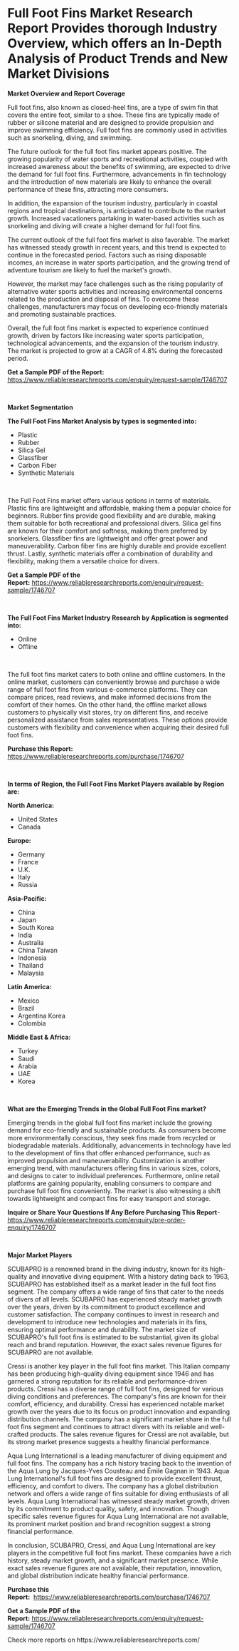 <p><h1>Full Foot Fins Market Research Report Provides thorough Industry Overview, which offers an In-Depth Analysis of Product Trends and New Market Divisions</h1></p><p><strong>Market Overview and Report Coverage</strong></p>
<p><p>Full foot fins, also known as closed-heel fins, are a type of swim fin that covers the entire foot, similar to a shoe. These fins are typically made of rubber or silicone material and are designed to provide propulsion and improve swimming efficiency. Full foot fins are commonly used in activities such as snorkeling, diving, and swimming.</p><p>The future outlook for the full foot fins market appears positive. The growing popularity of water sports and recreational activities, coupled with increased awareness about the benefits of swimming, are expected to drive the demand for full foot fins. Furthermore, advancements in fin technology and the introduction of new materials are likely to enhance the overall performance of these fins, attracting more consumers.</p><p>In addition, the expansion of the tourism industry, particularly in coastal regions and tropical destinations, is anticipated to contribute to the market growth. Increased vacationers partaking in water-based activities such as snorkeling and diving will create a higher demand for full foot fins.</p><p>The current outlook of the full foot fins market is also favorable. The market has witnessed steady growth in recent years, and this trend is expected to continue in the forecasted period. Factors such as rising disposable incomes, an increase in water sports participation, and the growing trend of adventure tourism are likely to fuel the market's growth.</p><p>However, the market may face challenges such as the rising popularity of alternative water sports activities and increasing environmental concerns related to the production and disposal of fins. To overcome these challenges, manufacturers may focus on developing eco-friendly materials and promoting sustainable practices.</p><p>Overall, the full foot fins market is expected to experience continued growth, driven by factors like increasing water sports participation, technological advancements, and the expansion of the tourism industry. The market is projected to grow at a CAGR of 4.8% during the forecasted period.</p></p>
<p><strong>Get a Sample PDF of the Report:</strong> <a href="https://www.reliableresearchreports.com/enquiry/request-sample/1746707">https://www.reliableresearchreports.com/enquiry/request-sample/1746707</a></p>
<p>&nbsp;</p>
<p><strong>Market Segmentation</strong></p>
<p><strong>The Full Foot Fins Market Analysis by types is segmented into:</strong></p>
<p><ul><li>Plastic</li><li>Rubber</li><li>Silica Gel</li><li>Glassfiber</li><li>Carbon Fiber</li><li>Synthetic Materials</li></ul></p>
<p>&nbsp;</p>
<p><p>The Full Foot Fins market offers various options in terms of materials. Plastic fins are lightweight and affordable, making them a popular choice for beginners. Rubber fins provide good flexibility and are durable, making them suitable for both recreational and professional divers. Silica gel fins are known for their comfort and softness, making them preferred by snorkelers. Glassfiber fins are lightweight and offer great power and maneuverability. Carbon fiber fins are highly durable and provide excellent thrust. Lastly, synthetic materials offer a combination of durability and flexibility, making them a versatile choice for divers.</p></p>
<p><strong>Get a Sample PDF of the Report:</strong>&nbsp;<a href="https://www.reliableresearchreports.com/enquiry/request-sample/1746707">https://www.reliableresearchreports.com/enquiry/request-sample/1746707</a></p>
<p>&nbsp;</p>
<p><strong>The Full Foot Fins Market Industry Research by Application is segmented into:</strong></p>
<p><ul><li>Online</li><li>Offline</li></ul></p>
<p>&nbsp;</p>
<p><p>The full foot fins market caters to both online and offline customers. In the online market, customers can conveniently browse and purchase a wide range of full foot fins from various e-commerce platforms. They can compare prices, read reviews, and make informed decisions from the comfort of their homes. On the other hand, the offline market allows customers to physically visit stores, try on different fins, and receive personalized assistance from sales representatives. These options provide customers with flexibility and convenience when acquiring their desired full foot fins.</p></p>
<p><strong>Purchase this Report:</strong>&nbsp; <a href="https://www.reliableresearchreports.com/purchase/1746707">https://www.reliableresearchreports.com/purchase/1746707</a></p>
<p>&nbsp;</p>
<p><strong>In terms of Region, the Full Foot Fins Market Players available by Region are:</strong></p>
<p>
    <p> <strong> North America: </strong>
        <ul>
            <li>United States</li>
            <li>Canada</li>
        </ul>
        </p> 
    <p> <strong> Europe: </strong>
        <ul>
            <li>Germany</li>
            <li>France</li>
            <li>U.K.</li>
            <li>Italy</li>
            <li>Russia</li>
        </ul>
        </p> 
    <p> <strong> Asia-Pacific: </strong>
        <ul>
            <li>China</li>
            <li>Japan</li>
            <li>South Korea</li>
            <li>India</li>
            <li>Australia</li>
            <li>China Taiwan</li>
            <li>Indonesia</li>
            <li>Thailand</li>
            <li>Malaysia</li>
        </ul>
        </p> 
    <p> <strong> Latin America: </strong>
        <ul>
            <li>Mexico</li>
            <li>Brazil</li>
            <li>Argentina Korea</li>
            <li>Colombia</li>
        </ul>
        </p> 
    <p> <strong> Middle East & Africa: </strong>
        <ul>
            <li>Turkey</li>
            <li>Saudi</li>
            <li>Arabia</li>
            <li>UAE</li>
            <li>Korea</li>
        </ul>
    </p>
    </p>
<p>&nbsp;</p>
<p><strong>What are the Emerging Trends in the Global Full Foot Fins market?</strong></p>
<p><p>Emerging trends in the global full foot fins market include the growing demand for eco-friendly and sustainable products. As consumers become more environmentally conscious, they seek fins made from recycled or biodegradable materials. Additionally, advancements in technology have led to the development of fins that offer enhanced performance, such as improved propulsion and maneuverability. Customization is another emerging trend, with manufacturers offering fins in various sizes, colors, and designs to cater to individual preferences. Furthermore, online retail platforms are gaining popularity, enabling consumers to compare and purchase full foot fins conveniently. The market is also witnessing a shift towards lightweight and compact fins for easy transport and storage.</p></p>
<p><strong>Inquire or Share Your Questions If Any Before Purchasing This Report</strong>- <a href="https://www.reliableresearchreports.com/enquiry/pre-order-enquiry/1746707">https://www.reliableresearchreports.com/enquiry/pre-order-enquiry/1746707</a></p>
<p>&nbsp;</p>
<p><strong>Major Market Players</strong></p>
<p><p>SCUBAPRO is a renowned brand in the diving industry, known for its high-quality and innovative diving equipment. With a history dating back to 1963, SCUBAPRO has established itself as a market leader in the full foot fins segment. The company offers a wide range of fins that cater to the needs of divers of all levels. SCUBAPRO has experienced steady market growth over the years, driven by its commitment to product excellence and customer satisfaction. The company continues to invest in research and development to introduce new technologies and materials in its fins, ensuring optimal performance and durability. The market size of SCUBAPRO's full foot fins is estimated to be substantial, given its global reach and brand reputation. However, the exact sales revenue figures for SCUBAPRO are not available.</p><p>Cressi is another key player in the full foot fins market. This Italian company has been producing high-quality diving equipment since 1946 and has garnered a strong reputation for its reliable and performance-driven products. Cressi has a diverse range of full foot fins, designed for various diving conditions and preferences. The company's fins are known for their comfort, efficiency, and durability. Cressi has experienced notable market growth over the years due to its focus on product innovation and expanding distribution channels. The company has a significant market share in the full foot fins segment and continues to attract divers with its reliable and well-crafted products. The sales revenue figures for Cressi are not available, but its strong market presence suggests a healthy financial performance.</p><p>Aqua Lung International is a leading manufacturer of diving equipment and full foot fins. The company has a rich history tracing back to the invention of the Aqua Lung by Jacques-Yves Cousteau and Émile Gagnan in 1943. Aqua Lung International's full foot fins are designed to provide excellent thrust, efficiency, and comfort to divers. The company has a global distribution network and offers a wide range of fins suitable for diving enthusiasts of all levels. Aqua Lung International has witnessed steady market growth, driven by its commitment to product quality, safety, and innovation. Though specific sales revenue figures for Aqua Lung International are not available, its prominent market position and brand recognition suggest a strong financial performance.</p><p>In conclusion, SCUBAPRO, Cressi, and Aqua Lung International are key players in the competitive full foot fins market. These companies have a rich history, steady market growth, and a significant market presence. While exact sales revenue figures are not available, their reputation, innovation, and global distribution indicate healthy financial performance.</p></p>
<p><strong>Purchase this Report:</strong>&nbsp;&nbsp;<a href="https://www.reliableresearchreports.com/purchase/1746707">https://www.reliableresearchreports.com/purchase/1746707</a></p>
<p></p>
<p><strong>Get a Sample PDF of the Report:</strong>&nbsp;<a href="https://www.reliableresearchreports.com/enquiry/request-sample/1746707">https://www.reliableresearchreports.com/enquiry/request-sample/1746707</a></p>
<p>Check more reports on https://www.reliableresearchreports.com/</p>